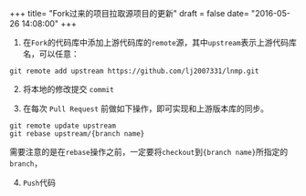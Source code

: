 +++
title= "Fork过来的项目拉取源项目的更新"
draft = false
date= "2016-05-26 14:08:00"
+++

1. 在`Fork`的代码库中添加上游代码库的`remote`源，其中`upstream`表示上游代码库名，可以任意：

```shell
git remote add upstream https://github.com/lj2007331/lnmp.git
```

2. 将本地的修改提交 `commit`

3. 在每次 `Pull Request` 前做如下操作，即可实现和上游版本库的同步。

```shell
git remote update upstream
git rebase upstream/{branch name}
```

需要注意的是在`rebase`操作之前，一定要将`checkout`到`{branch name}`所指定的`branch`，

4. `Push`代码
